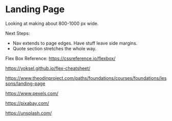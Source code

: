 # Landing Page

Looking at making about 800-1000 px wide.

Next Steps:

* Nav extends to page edges. Have stuff leave side margins.
* Quote section stretches the whole way.


Flex Box Reference: https://cssreference.io/flexbox/

https://yoksel.github.io/flex-cheatsheet/

https://www.theodinproject.com/paths/foundations/courses/foundations/lessons/landing-page

https://www.pexels.com/

https://pixabay.com/

https://unsplash.com/
